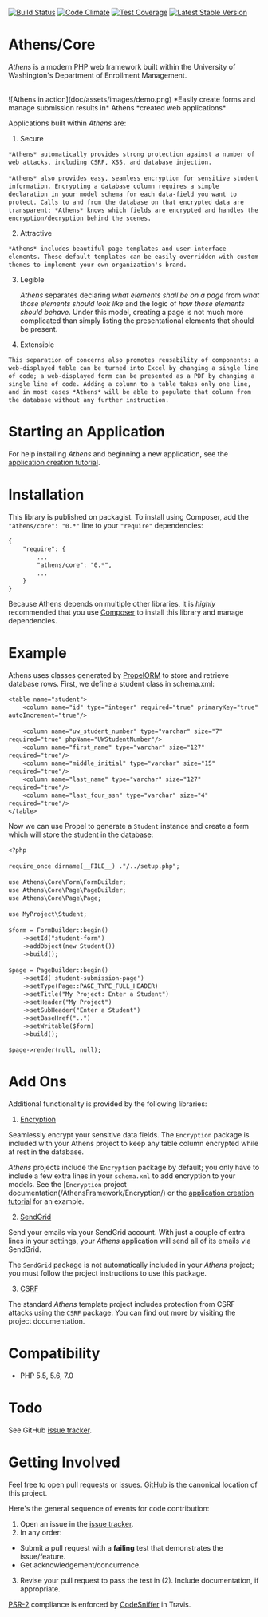[![Build Status](https://travis-ci.org/AthensFramework/core.svg?branch=master)](https://travis-ci.org/AthensFramework/core)
[![Code Climate](https://codeclimate.com/github/AthensFramework/core/badges/gpa.svg)](https://codeclimate.com/github/AthensFramework/core)
[![Test Coverage](https://codeclimate.com/github/AthensFramework/core/badges/coverage.svg)](https://codeclimate.com/github/AthensFramework/core/coverage)
[![Latest Stable Version](https://poser.pugx.org/athens/core/v/stable)](https://packagist.org/packages/athens/core)

Athens/Core
=============

*Athens* is a modern PHP web framework built within the University of Washington's Department of Enrollment Management.  
    
<br>
![Athens in action](doc/assets/images/demo.png)  
*Easily create forms and manage submission results in* Athens *created web applications*

Applications built within *Athens* are:

  1. Secure

    *Athens* automatically provides strong protection against a number of web attacks, including CSRF, XSS, and database injection.  
    
    *Athens* also provides easy, seamless encryption for sensitive student information. Encrypting a database column requires a simple declaration in your model schema for each data-field you want to protect. Calls to and from the database on that encrypted data are transparent; *Athens* knows which fields are encrypted and handles the encryption/decryption behind the scenes.
    
  2. Attractive  

    *Athens* includes beautiful page templates and user-interface elements. These default templates can be easily overridden with custom themes to implement your own organization's brand.

  3. Legible  
  
     *Athens* separates declaring *what elements shall be on a page* from *what those elements should look like* and the logic of *how those elements should behave*. Under this model, creating a page is not much more complicated than simply listing the presentational elements that should be present.  
  
  4. Extensible  
  
    This separation of concerns also promotes reusability of components: a web-displayed table can be turned into Excel by changing a single line of code; a web-displayed form can be presented as a PDF by changing a single line of code. Adding a column to a table takes only one line, and in most cases *Athens* will be able to populate that column from the database without any further instruction.
  

Starting an Application
=======================

For help installing *Athens* and beginning a new application, see the [application creation tutorial](doc/application-creation.md).


Installation
===============

This library is published on packagist. To install using Composer, add the `"athens/core": "0.*"` line to your `"require"` dependencies:

```
{
    "require": {
        ...
        "athens/core": "0.*",
        ...
    }
}
```

Because Athens depends on multiple other libraries, it is *highly* recommended that you use [Composer](https://getcomposer.org/) to install this library and manage dependencies.

Example
=======

Athens uses classes generated by [PropelORM](http://propelorm.org/) to store and retrieve database rows. First, we define a student class in schema.xml:
```
<table name="student">
    <column name="id" type="integer" required="true" primaryKey="true" autoIncrement="true"/>

    <column name="uw_student_number" type="varchar" size="7" required="true" phpName="UWStudentNumber"/>
    <column name="first_name" type="varchar" size="127" required="true"/>
    <column name="middle_initial" type="varchar" size="15" required="true"/>
    <column name="last_name" type="varchar" size="127" required="true"/>
    <column name="last_four_ssn" type="varchar" size="4" required="true"/>
</table>
```

Now we can use Propel to generate a `Student` instance and create a form which will store the student in the database:
```
<?php

require_once dirname(__FILE__) ."/../setup.php";

use Athens\Core\Form\FormBuilder;
use Athens\Core\Page\PageBuilder;
use Athens\Core\Page\Page;

use MyProject\Student;

$form = FormBuilder::begin()
    ->setId("student-form")
    ->addObject(new Student())
    ->build();

$page = PageBuilder::begin()
    ->setId('student-submission-page')
    ->setType(Page::PAGE_TYPE_FULL_HEADER)
    ->setTitle("My Project: Enter a Student")
    ->setHeader("My Project")
    ->setSubHeader("Enter a Student")
    ->setBaseHref("..")
    ->setWritable($form)
    ->build();

$page->render(null, null);
```

Add Ons
=======

Additional functionality is provided by the following libraries:

1. [Encryption](https://github.com/AthensFramework/Encryption/)
  
  Seamlessly encrypt your sensitive data fields. The `Encryption` package is included with your Athens project to keep any table column encrypted while at rest in the database.

  *Athens* projects include the `Encryption` package by default; you only have to include a few extra lines in your `schema.xml` to add encryption to your models. See the [`Encryption` project documentation(/AthensFramework/Encryption/) or the [application creation tutorial](doc/application-creation.md) for an example.
  
2. [SendGrid](https://github.com/AthensFramework/SendGrid/)
  
  Send your emails via your SendGrid account. With just a couple of extra lines in your settings, your *Athens* application will send all of its emails via SendGrid.

  The `SendGrid` package is not automatically included in your *Athens* project; you must follow the project instructions to use this package. 

3. [CSRF](https://github.com/AthensFramework/CSRF/)
  
  The standard *Athens* template project includes protection from CSRF attacks using the `CSRF` package. You can find out more by visiting the project documentation.

Compatibility
=============

* PHP 5.5, 5.6, 7.0

Todo
====

See GitHub [issue tracker](https://github.com/AthensFramework/core/issues/).

Getting Involved
================

Feel free to open pull requests or issues. [GitHub](https://github.com/AthensFramework/core/) is the canonical location of this project.

Here's the general sequence of events for code contribution:

1. Open an issue in the [issue tracker](https://github.com/AthensFramework/core/issues/).
2. In any order:
  * Submit a pull request with a **failing** test that demonstrates the issue/feature.
  * Get acknowledgement/concurrence.
3. Revise your pull request to pass the test in (2). Include documentation, if appropriate.

[PSR-2](https://github.com/php-fig/fig-standards/blob/master/accepted/PSR-2-coding-style-guide.md) compliance is enforced by [CodeSniffer](https://github.com/squizlabs/PHP_CodeSniffer) in Travis.
